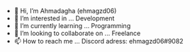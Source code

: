 - 👋 Hi, I’m Ahmadagha (ehmagzd06)
- 👀 I’m interested in ... Development
- 🌱 I’m currently learning ... Programming
- 💞️ I’m looking to collaborate on ... Freelance
- 📫 How to reach me ... Discord adress: ehmagzd06#9082

<!---
ehmagzd06/ehmagzd06 is a ✨ special ✨ repository because its `README.md` (this file) appears on your GitHub profile.
You can click the Preview link to take a look at your changes.
--->
